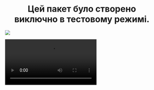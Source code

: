 <h1 align = center>Цей пакет було створено виключно в тестовому режимі.</h1> 

<img src ="https://lh3.googleusercontent.com/Tjw4weSmRoTFjLe1WgluGTqYcOF4PsUExfZpKaJGAUdHtSh54OPNLpjp7IlzGvwBHrTVO7_0qgiwEk6N3bmc8-Bt2EC53XzDzMRTgNwKWopn4G4F8jATvJYVunzvQqf-iPyB_CY6">

<video src = "https://www.youtube.com/watch?v=syrGPPekLHQ" ></video>